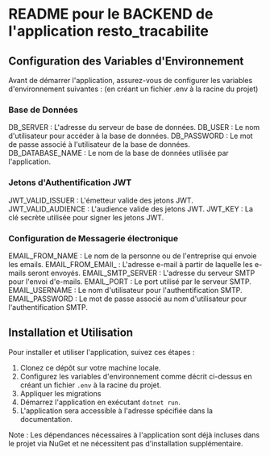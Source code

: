 # README pour le BACKEND de l'application resto_tracabilite 

## Configuration des Variables d'Environnement

Avant de démarrer l'application, assurez-vous de configurer les variables d'environnement suivantes :
(en créant un fichier .env à la racine du projet)

### Base de Données

DB_SERVER : L'adresse du serveur de base de données.
DB_USER : Le nom d'utilisateur pour accéder à la base de données.
DB_PASSWORD : Le mot de passe associé à l'utilisateur de la base de données.
DB_DATABASE_NAME : Le nom de la base de données utilisée par l'application.

### Jetons d'Authentification JWT

JWT_VALID_ISSUER : L'émetteur valide des jetons JWT.
JWT_VALID_AUDIENCE : L'audience valide des jetons JWT.
JWT_KEY : La clé secrète utilisée pour signer les jetons JWT.

### Configuration de Messagerie électronique

EMAIL_FROM_NAME : Le nom de la personne ou de l'entreprise qui envoie les emails.
EMAIL_FROM_EMAIl_ : L'adresse e-mail à partir de laquelle les e-mails seront envoyés.
EMAIL_SMTP_SERVER : L'adresse du serveur SMTP pour l'envoi d'e-mails.
EMAIL_PORT : Le port utilisé par le serveur SMTP.
EMAIL_USERNAME : Le nom d'utilisateur pour l'authentification SMTP.
EMAIL_PASSWORD : Le mot de passe associé au nom d'utilisateur pour l'authentification SMTP.

## Installation et Utilisation

Pour installer et utiliser l'application, suivez ces étapes :

1. Clonez ce dépôt sur votre machine locale.
2. Configurez les variables d'environnement comme décrit ci-dessus en créant un fichier `.env` à la racine du projet.
3. Appliquer les migrations
4. Démarrez l'application en exécutant `dotnet run`.
5. L'application sera accessible à l'adresse spécifiée dans la documentation.

Note : Les dépendances nécessaires à l'application sont déjà incluses dans le projet via NuGet et ne nécessitent pas d'installation supplémentaire.
